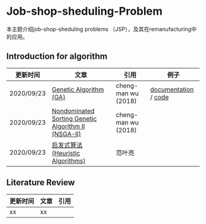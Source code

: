 # Job-shop-sheduling-Problem
本主题介绍job-shop-sheduling problems （JSP），及其在remanufacturing中的应用。
## Introduction for algorithm
| 更新时间| 文章 | 引用 | 例子 |
| --- | --- | --- | --- |
| 2020/09/23 | [Genetic Algorithm (GA)](https://github.com/wurmen/Genetic-Algorithm-for-Job-Shop-Scheduling-and-NSGA-II/blob/master/introduction/GA/GA.md) |cheng-man wu (2018)| [documentation](https://github.com/wurmen/Genetic-Algorithm-for-Job-Shop-Scheduling-and-NSGA-II/blob/master/implementation%20with%20python/GA-flowshop/GA%20for%20flow%20shop%20problem.md) / [code](https://github.com/Yufan6/Job-shop-sheduling-Problem/blob/master/introduction/JSP_GA.py)|
| 2020/09/23 | [Nondominated Sorting Genetic Algorithm II (NSGA-II)](https://github.com/wurmen/Genetic-Algorithm-for-Job-Shop-Scheduling-and-NSGA-II/blob/master/introduction/NSGA-II/NSGA-II.md) |cheng-man wu (2018)| |
| 2020/09/23 | [启发式算法 (Heuristic Algorithms)](https://leovan.me/cn/2019/04/heuristic-algorithms) | 范叶亮 |
## Literature Review
| 更新时间| 文章 | 引用 |
| --- | --- | --- |
| xx | xx ||xx |
